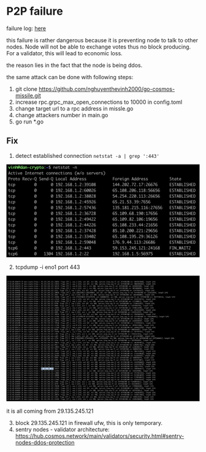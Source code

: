 # P2P failure

failure log: [here](../assets/p2p_failure_log.txt)

this failure is rather dangerous because it is preventing node to talk to other nodes. Node will not be able to exchange votes thus no block producing. For a validator, this will lead to economic loss.

the reason lies in the fact that the node is being ddos.

the same attack can be done with following steps:
1. git clone https://github.com/nghuyenthevinh2000/go-cosmos-missile.git
2. increase rpc.grpc_max_open_connections to 10000 in config.toml
3. change target url to a rpc address in missle.go
4. change attackers number in main.go
5. go run *.go

## Fix
1. detect established connection `netstat -a | grep ':443'`

![netstat](../assets/netstat.png)

2. tcpdump -i eno1 port 443

![tcpdump](../assets/tcpdump.png)

it is all coming from 29.135.245.121

3. block 29.135.245.121 in firewall ufw, this is only temporary.
4. sentry nodes - validator architecture: https://hub.cosmos.network/main/validators/security.html#sentry-nodes-ddos-protection